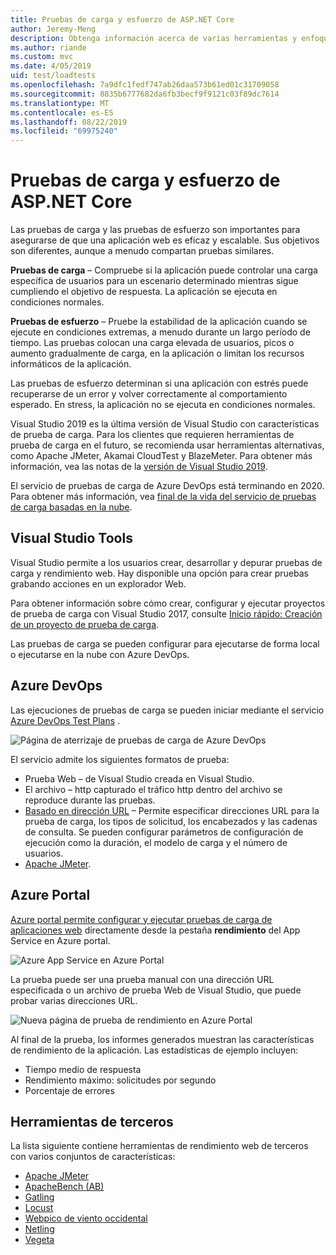```yaml
---
title: Pruebas de carga y esfuerzo de ASP.NET Core
author: Jeremy-Meng
description: Obtenga información acerca de varias herramientas y enfoques importantes para las pruebas de carga y las pruebas de esfuerzo ASP.NET Core aplicaciones.
ms.author: riande
ms.custom: mvc
ms.date: 4/05/2019
uid: test/loadtests
ms.openlocfilehash: 7a9dfc1fedf747ab26daa573b61ed01c31709058
ms.sourcegitcommit: 8835b6777682da6fb3becf9f9121c03f89dc7614
ms.translationtype: MT
ms.contentlocale: es-ES
ms.lasthandoff: 08/22/2019
ms.locfileid: "69975240"
---
```

# <a name="aspnet-core-loadstress-testing"></a>Pruebas de carga y esfuerzo de ASP.NET Core

Las pruebas de carga y las pruebas de esfuerzo son importantes para asegurarse de que una aplicación web es eficaz y escalable. Sus objetivos son diferentes, aunque a menudo compartan pruebas similares.

**Pruebas de carga** &ndash; Compruebe si la aplicación puede controlar una carga específica de usuarios para un escenario determinado mientras sigue cumpliendo el objetivo de respuesta. La aplicación se ejecuta en condiciones normales.

**Pruebas de esfuerzo** &ndash; Pruebe la estabilidad de la aplicación cuando se ejecute en condiciones extremas, a menudo durante un largo período de tiempo. Las pruebas colocan una carga elevada de usuarios, picos o aumento gradualmente de carga, en la aplicación o limitan los recursos informáticos de la aplicación.

Las pruebas de esfuerzo determinan si una aplicación con estrés puede recuperarse de un error y volver correctamente al comportamiento esperado. En stress, la aplicación no se ejecuta en condiciones normales.

Visual Studio 2019 es la última versión de Visual Studio con características de prueba de carga. Para los clientes que requieren herramientas de prueba de carga en el futuro, se recomienda usar herramientas alternativas, como Apache JMeter, Akamai CloudTest y BlazeMeter. Para obtener más información, vea las notas de la [versión de Visual Studio 2019](/visualstudio/releases/2019/release-notes-v16.0#test-tools).

El servicio de pruebas de carga de Azure DevOps está terminando en 2020. Para obtener más información, vea [final de la vida del servicio de pruebas de carga basadas en la nube](https://devblogs.microsoft.com/devops/cloud-based-load-testing-service-eol/).

## <a name="visual-studio-tools"></a>Visual Studio Tools

Visual Studio permite a los usuarios crear, desarrollar y depurar pruebas de carga y rendimiento web. Hay disponible una opción para crear pruebas grabando acciones en un explorador Web.

Para obtener información sobre cómo crear, configurar y ejecutar proyectos de prueba de carga con Visual Studio 2017, consulte [Inicio rápido: Creación de un proyecto de prueba de carga](/visualstudio/test/quickstart-create-a-load-test-project?view=vs-2017).

Las pruebas de carga se pueden configurar para ejecutarse de forma local o ejecutarse en la nube con Azure DevOps.

## <a name="azure-devops"></a>Azure DevOps

Las ejecuciones de pruebas de carga se pueden iniciar mediante el servicio [Azure DevOps Test Plans](/azure/devops/test/load-test/index?view=vsts) .

![Página de aterrizaje de pruebas de carga de Azure DevOps](./load-tests/_static/azure-devops-load-test.png)

El servicio admite los siguientes formatos de prueba:

* Prueba Web &ndash; de Visual Studio creada en Visual Studio.
* El archivo &ndash; http capturado el tráfico http dentro del archivo se reproduce durante las pruebas.
* [Basado en dirección URL](/azure/devops/test/load-test/get-started-simple-cloud-load-test?view=vsts) &ndash; Permite especificar direcciones URL para la prueba de carga, los tipos de solicitud, los encabezados y las cadenas de consulta. Se pueden configurar parámetros de configuración de ejecución como la duración, el modelo de carga y el número de usuarios.
* [Apache JMeter](https://jmeter.apache.org/).

## <a name="azure-portal"></a>Azure Portal

[Azure portal permite configurar y ejecutar pruebas de carga de aplicaciones web](/azure/devops/test/load-test/app-service-web-app-performance-test?view=vsts) directamente desde la pestaña **rendimiento** del App Service en Azure portal.

![Azure App Service en Azure Portal](./load-tests/_static/azure-appservice-perf-test.png)

La prueba puede ser una prueba manual con una dirección URL especificada o un archivo de prueba Web de Visual Studio, que puede probar varias direcciones URL.

![Nueva página de prueba de rendimiento en Azure Portal](./load-tests/_static/azure-appservice-perf-test-config.png)

Al final de la prueba, los informes generados muestran las características de rendimiento de la aplicación. Las estadísticas de ejemplo incluyen:

* Tiempo medio de respuesta
* Rendimiento máximo: solicitudes por segundo
* Porcentaje de errores

## <a name="third-party-tools"></a>Herramientas de terceros

La lista siguiente contiene herramientas de rendimiento web de terceros con varios conjuntos de características:

* [Apache JMeter](https://jmeter.apache.org/)
* [ApacheBench (AB)](https://httpd.apache.org/docs/2.4/programs/ab.html)
* [Gatling](https://gatling.io/)
* [Locust](https://locust.io/)
* [Webpico de viento occidental](https://websurge.west-wind.com/)
* [Netling](https://github.com/hallatore/Netling)
* [Vegeta](https://github.com/tsenart/vegeta)

